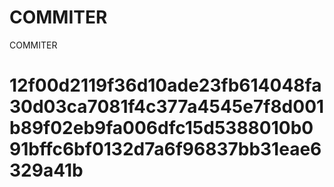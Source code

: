 # COMMITER
COMMITER






# 12f00d2119f36d10ade23fb614048fa30d03ca7081f4c377a4545e7f8d001b89f02eb9fa006dfc15d5388010b091bffc6bf0132d7a6f96837bb31eae6329a41b
